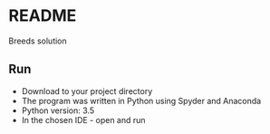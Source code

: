 # README 

Breeds solution 

## Run

- Download to your project directory 
- The program was written in Python using Spyder and Anaconda 
- Python version: 3.5
- In the chosen IDE - open and run

